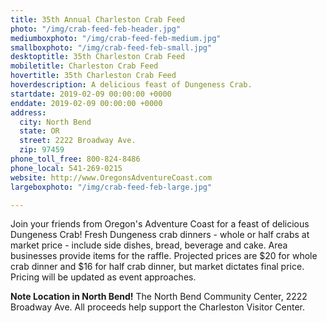 ```yaml
---
title: 35th Annual Charleston Crab Feed
photo: "/img/crab-feed-feb-header.jpg"
mediumboxphoto: "/img/crab-feed-feb-medium.jpg"
smallboxphoto: "/img/crab-feed-feb-small.jpg"
desktoptitle: 35th Charleston Crab Feed
mobiletitle: Charleston Crab Feed
hovertitle: 35th Charleston Crab Feed
hoverdescription: A delicious feast of Dungeness Crab.
startdate: 2019-02-09 00:00:00 +0000
enddate: 2019-02-09 00:00:00 +0000
address:
  city: North Bend
  state: OR
  street: 2222 Broadway Ave.
  zip: 97459
phone_toll_free: 800-824-8486
phone_local: 541-269-0215
website: http://www.OregonsAdventureCoast.com
largeboxphoto: "/img/crab-feed-feb-large.jpg"

---
```

Join your friends from Oregon's Adventure Coast for a feast of delicious Dungeness Crab! Fresh Dungeness crab dinners - whole or half crabs at market price - include side dishes, bread, beverage and cake. Area businesses provide items for the raffle. Projected prices are $20 for whole crab dinner and $16 for half crab dinner, but market dictates final price. Pricing will be updated as event approaches.

**Note Location in North Bend!** The North Bend Community Center, 2222 Broadway Ave. All proceeds help support the Charleston Visitor Center.